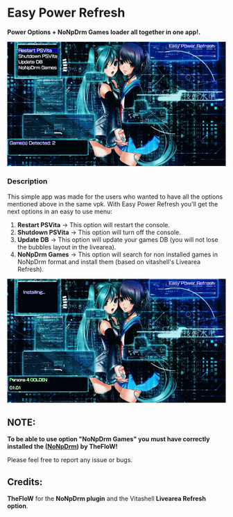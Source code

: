 # Easy Power Refresh
**Power Options + NoNpDrm Games loader all together in one app!.**

![header](EasyPoweRefresh.png)

### Description ###
This simple app was made for the users who wanted to have all the options mentioned above in the same vpk.
With Easy Power Refresh you'll get the next options in an easy to use menu:

1. **Restart PSVita**   -> This option will restart the console.
2. **Shutdown PSVita**  -> This option will turn off the console.
3. **Update DB**        -> This option will update your games DB (you will not lose the bubbles layout in the livearea).
4. **NoNpDrm Games**    -> This option will search for non installed games in NoNpDrm format 
                      and install them (based on vitashell's Livearea Refresh).

![header](EasyPoweRefreshII.png)

## NOTE: ##
**To be able to use option "NoNpDrm Games" you must have correctly installed the  ([NoNpDrm](https://github.com/TheOfficialFloW/NoNpDrm/releases/tag/v1.1)) by TheFloW!**

Please feel free to report any issue or bugs.

## Credits: ##
**TheFloW** for the **NoNpDrm plugin** and the Vitashell **Livearea Refresh option**.
